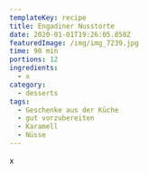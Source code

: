 ```yaml
---
templateKey: recipe
title: Engadiner Nusstorte
date: 2020-01-01T19:26:05.858Z
featuredImage: /img/img_7239.jpg
time: 90 min
portions: 12
ingredients:
  - x
category:
  - desserts
tags:
  - Geschenke aus der Küche
  - gut vorzubereiten
  - Karamell
  - Nüsse
---
```

x
